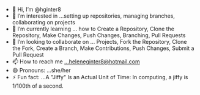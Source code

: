 - 👋 Hi, I’m @hginter8
- 👀 I’m interested in ...setting up repositories, managing branches, collaborating on projects
- 🌱 I’m currently learning ... how to Create a Repository, Clone the Repository, Make Changes, Push Changes, Branching, Pull Requests
- 💞️ I’m looking to collaborate on ... Projects, Fork the Repository, Clone the Fork, Create a Branch, Make Contributions, Push Changes, Submit a Pull Request
- 📫 How to reach me ...heleneginter8@hotmail.com
- 😄 Pronouns: ...she/her
- ⚡ Fun fact: ...A "Jiffy" Is an Actual Unit of Time: In computing, a jiffy is 1/100th of a second.

<!---
hginter8/hginter8 is a ✨ special ✨ repository because its `README.md` (this file) appears on your GitHub profile.
You can click the Preview link to take a look at your changes.
--->
